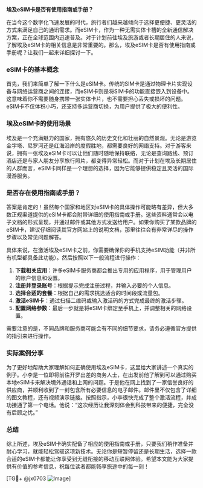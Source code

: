**埃及eSIM卡是否有使用指南或手册？**

在当今这个数字化飞速发展的时代，旅行者们越来越倾向于选择更便捷、更灵活的方式来满足自己的通讯需求。而eSIM卡，作为一种无需实体卡槽的全新通信解决方案，正在全球范围内迅速普及。对于计划前往埃及旅游或者长期居住的人来说，了解埃及eSIM卡的相关信息是非常重要的。那么，埃及eSIM卡是否有使用指南或手册呢？让我们一起来详细探讨一下。

### eSIM卡的基本概念

首先，我们来简单了解一下什么是eSIM卡。传统的SIM卡是通过物理卡片实现设备与网络运营商之间的连接，而eSIM卡则是将SIM卡的功能直接嵌入到设备中。这意味着你不需要随身携带一张实体卡片，也不需要担心丢失或损坏的问题。eSIM卡不仅体积小巧，还支持多运营商切换，为用户提供了极大的便利性。

### 埃及eSIM卡的使用场景

埃及是一个充满魅力的国家，拥有悠久的历史文化和壮丽的自然景观。无论是游览金字塔、尼罗河还是红海沿岸的度假胜地，都需要良好的网络支持。对于游客来说，拥有一张埃及eSIM卡可以让他们随时随地保持联络，无论是查询路线、预订酒店还是与家人朋友分享旅行照片，都变得异常轻松。而对于计划在埃及长期居住的人群而言，eSIM卡同样是一个理想的选择，因为它能够提供稳定且灵活的国际漫游服务。

### 是否存在使用指南或手册？

答案是肯定的！虽然每个国家和地区对eSIM卡的具体操作可能略有差异，但大多数正规渠道提供的eSIM卡都会附带详细的使用指南或手册。这些资料通常会以电子文档的形式呈现，并通过邮件或其他方式发送给用户。如果你购买了某款品牌的eSIM卡，建议仔细阅读其官方网站上的说明文档，那里往往会有非常详尽的操作步骤以及常见问题解答。

具体来说，在激活埃及eSIM卡之前，你需要确保你的手机支持eSIM功能（并非所有机型都具备此功能）。然后按照以下一般流程进行操作：

1. **下载相关应用**：许多eSIM卡服务商都会推出专用的应用程序，用于管理用户的账户信息和设置。
2. **注册并登录账号**：根据提示完成注册过程，并输入必要的个人信息。
3. **选择合适的套餐**：根据自己的需求挑选适合的时间段或流量包。
4. **激活eSIM卡**：通过扫描二维码或输入激活码的方式完成最终的激活步骤。
5. **配置网络参数**：最后一步就是将eSIM卡绑定至手机上，并调整相关的网络设置。

需要注意的是，不同品牌和服务商可能会有不同的细节要求，请务必遵循官方提供的指引来进行操作。

### 实际案例分享

为了更好地帮助大家理解如何正确使用埃及eSIM卡，这里给大家讲述一个真实的例子。小李是一位即将前往开罗出差的商务人士，在出发前他了解到可以通过购买本地eSIM卡来解决境外通话和上网的问题。于是他在网上找到了一家信誉良好的供应商，并顺利收到了一封包含所有必要信息的电子邮件。邮件里不仅包含了详细的图文教程，还有视频演示链接。按照指示，小李很快完成了整个激活流程，并成功接通了第一个电话。他说：“这次经历让我深刻体会到科技带来的便捷，完全没有后顾之忧。”

### 总结

综上所述，埃及eSIM卡确实配备了相应的使用指南或手册，只要我们稍作准备并耐心学习，就能轻松驾驭这项新技术。无论你是短暂停留还是长期生活，选择一款合适的eSIM卡都能让你享受到无缝衔接的移动互联网体验。希望本文能为大家提供有价值的参考信息，祝每位读者都能畅享旅途中的每一刻！

[TG💪+ @jx0703 ![Image](https://github.com/user-attachments/assets/dbca1d08-cadb-493c-b0ec-ad6f7a83f270)]